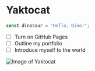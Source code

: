# Yaktocat

``` javascript
const dinosaur = "Hello, Dino!";
```

- [ ] Turn on GitHub Pages
- [ ] Outline my portfolio
- [ ] Introduce myself to the world

![Image of Yaktocat](https://octodex.github.com/images/yaktocat.png)
